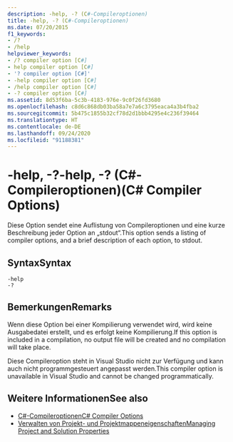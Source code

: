 ```yaml
---
description: -help, -? (C#-Compileroptionen)
title: -help, -? (C#-Compileroptionen)
ms.date: 07/20/2015
f1_keywords:
- /?
- /help
helpviewer_keywords:
- /? compiler option [C#]
- help compiler option [C#]
- '? compiler option [C#]'
- -help compiler option [C#]
- /help compiler option [C#]
- -? compiler option [C#]
ms.assetid: 8d53f6ba-5c3b-4183-976e-9c0f26fd3680
ms.openlocfilehash: c8d6c868db03ba58a7e7a6c3795eaca4a3b4fba2
ms.sourcegitcommit: 5b475c1855b32cf78d2d1bbb4295e4c236f39464
ms.translationtype: HT
ms.contentlocale: de-DE
ms.lasthandoff: 09/24/2020
ms.locfileid: "91188381"
---
```

# <a name="-help---c-compiler-options"></a><span data-ttu-id="f6d4d-105">-help, -?</span><span class="sxs-lookup"><span data-stu-id="f6d4d-105">-help, -?</span></span> <span data-ttu-id="f6d4d-106">(C#-Compileroptionen)</span><span class="sxs-lookup"><span data-stu-id="f6d4d-106">(C# Compiler Options)</span></span>

<span data-ttu-id="f6d4d-107">Diese Option sendet eine Auflistung von Compileroptionen und eine kurze Beschreibung jeder Option an „stdout“.</span><span class="sxs-lookup"><span data-stu-id="f6d4d-107">This option sends a listing of compiler options, and a brief description of each option, to stdout.</span></span>  
  
## <a name="syntax"></a><span data-ttu-id="f6d4d-108">Syntax</span><span class="sxs-lookup"><span data-stu-id="f6d4d-108">Syntax</span></span>  
  
```console  
-help  
-?  
```  
  
## <a name="remarks"></a><span data-ttu-id="f6d4d-109">Bemerkungen</span><span class="sxs-lookup"><span data-stu-id="f6d4d-109">Remarks</span></span>  

 <span data-ttu-id="f6d4d-110">Wenn diese Option bei einer Kompilierung verwendet wird, wird keine Ausgabedatei erstellt, und es erfolgt keine Kompilierung.</span><span class="sxs-lookup"><span data-stu-id="f6d4d-110">If this option is included in a compilation, no output file will be created and no compilation will take place.</span></span>  
  
 <span data-ttu-id="f6d4d-111">Diese Compileroption steht in Visual Studio nicht zur Verfügung und kann auch nicht programmgesteuert angepasst werden.</span><span class="sxs-lookup"><span data-stu-id="f6d4d-111">This compiler option is unavailable in Visual Studio and cannot be changed programmatically.</span></span>  
  
## <a name="see-also"></a><span data-ttu-id="f6d4d-112">Weitere Informationen</span><span class="sxs-lookup"><span data-stu-id="f6d4d-112">See also</span></span>

- [<span data-ttu-id="f6d4d-113">C#-Compileroptionen</span><span class="sxs-lookup"><span data-stu-id="f6d4d-113">C# Compiler Options</span></span>](./index.md)
- [<span data-ttu-id="f6d4d-114">Verwalten von Projekt- und Projektmappeneigenschaften</span><span class="sxs-lookup"><span data-stu-id="f6d4d-114">Managing Project and Solution Properties</span></span>](/visualstudio/ide/managing-project-and-solution-properties)
